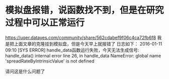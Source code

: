 # 模拟盘报错，说函数找不到，但是在研究过程中可以正常运行

https://uqer.datayes.com/community/share/562cdabef9f06c4ca72fb6f8
我是把上面文章的克隆挂到模拟盘，但是今天早上就报错了
日志如下：
2016-01-11 09:10 [SYS ERROR] handle_data函数运行失败，今天无法生成信号: handle_data() internal error line 26, in handle_data NameError: global name 'spreadRateByIntrinsicValue' is not defined

请问这是什么问题了